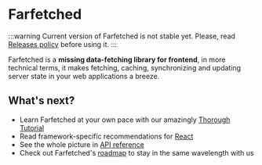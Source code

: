 # Farfetched

:::warning
Current version of Farfetched is not stable yet. Please, read [Releases policy](/statements/releases) before using it.
:::

Farfetched is a **missing data-fetching library for frontend**, in more technical terms, it makes fetching, caching, synchronizing and updating server state in your web applications a breeze.

## What's next?

- Learn Farfetched at your own pace with our amazingly [Thorough Tutorial](/tutorial/install)
- Read framework-specific recommendations for [React](/tutorial/react/)
- See the whole picture in [API reference](/api/)
- Check out Farfetched's [roadmap](/roadmap) to stay in the same wavelength with us

